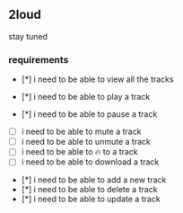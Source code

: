 ## 2loud

stay tuned

### requirements

- [*] i need to be able to view all the tracks

- [*] i need to be able to play a track
- [*] i need to be able to pause a track
- [ ] i need to be able to mute a track
- [ ] i need to be able to unmute a track
- [ ] i need to be able to 🔥 to a track
- [ ] i need to be able to download a track

- [*] i need to be able to add a new track
- [*] i need to be able to delete a track
- [*] i need to be able to update a track
